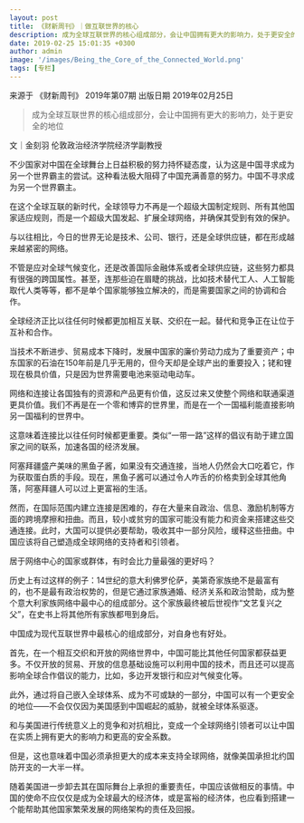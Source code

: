 ```yaml
---
layout: post
title: 《财新周刊》｜做互联世界的核心
description: 成为全球互联世界的核心组成部分，会让中国拥有更大的影响力，处于更安全的地位
date: 2019-02-25 15:01:35 +0300
author: admin
image: '/images/Being_the_Core_of_the_Connected_World.png'
tags: [专栏]
---
```

来源于 《财新周刊》 2019年第07期 出版日期 2019年02月25日

> 成为全球互联世界的核心组成部分，会让中国拥有更大的影响力，处于更安全的地位

文｜金刻羽
伦敦政治经济学院经济学副教授

不少国家对中国在全球舞台上日益积极的努力持怀疑态度，认为这是中国寻求成为另一个世界霸主的尝试。这种看法极大阻碍了中国充满善意的努力。中国不寻求成为另一个世界霸主。

在这个全球互联的新时代，全球领导力不再是一个超级大国制定规则、所有其他国家适应规则，而是一个超级大国发起、扩展全球网络，并确保其受到有效的保护。

与以往相比，今日的世界无论是技术、公司、银行，还是全球供应链，都在形成越来越紧密的网络。

不管是应对全球气候变化，还是改善国际金融体系或者全球供应链，这些努力都具有很强的跨国属性。甚至，连那些迫在眉睫的挑战，比如技术替代工人、人工智能取代人类等等，都不是单个国家能够独立解决的，而是需要国家之间的协调和合作。

全球经济正比以往任何时候都更加相互关联、交织在一起。替代和竞争正在让位于互补和合作。

当技术不断进步、贸易成本下降时，发展中国家的廉价劳动力成为了重要资产；中东国家的石油在150年前是几乎无用的，但今天却是全球产出的重要投入；铑和锂现在极具价值，只是因为世界需要电池来驱动电动车。

网络和连接让各国独有的资源和产品更有价值，这反过来又使整个网络和联通渠道更具价值。我们不再是在一个零和博弈的世界里，而是在一个一国福利能直接影响另一国福利的世界中。

这意味着连接比以往任何时候都更重要。类似“一带一路”这样的倡议有助于建立国家之间的联系，加速各国的经济发展。

阿塞拜疆盛产美味的黑鱼子酱，如果没有交通连接，当地人仍然会大口吃着它，作为获取蛋白质的手段。现在，黑鱼子酱可以通过令人咋舌的价格卖到全球其他角落，阿塞拜疆人可以过上更富裕的生活。

然而，在国际范围内建立连接是困难的，存在大量来自政治、信息、激励机制等方面的跨境摩擦和扭曲。而且，较小或贫穷的国家可能没有能力和资金来搭建这些交通连接。此时，大国可以提供必要帮助，吸收其中一部分风险，缓释这些扭曲。中国应该将自己塑造成全球网络的支持者和引领者。

居于网络中心的国家或群体，有时会比力量最强的更好吗？

历史上有过这样的例子：14世纪的意大利佛罗伦萨，美第奇家族绝不是最富有的，也不是最有政治权势的，但是它通过家族通婚、经济关系和政治赞助，成为整个意大利家族网络中最中心的组成部分。这个家族最终被后世视作“文艺复兴之父”，在史书上将其他所有家族都甩到身后。

中国成为现代互联世界中最核心的组成部分，对自身也有好处。

首先，在一个相互交织和开放的网络世界中，中国可能比其他任何国家都获益更多。不仅开放的贸易、开放的信息基础设施可以利用中国的技术，而且还可以提高影响全球合作倡议的能力，比如，多边开发银行和应对气候变化等。

此外，通过将自己嵌入全球体系、成为不可或缺的一部分，中国可以有一个更安全的地位——不会仅仅因为美国感到中国崛起的威胁，就被全球体系驱逐。

和与美国进行传统意义上的竞争和对抗相比，变成一个全球网络引领者可以让中国在实质上拥有更大的影响力和更高的安全系数。

但是，这也意味着中国必须承担更大的成本来支持全球网络，就像美国承担北约国防开支的一大半一样。

随着美国进一步卸去其在国际舞台上承担的重要责任，中国应该做相反的事情。中国的使命不应仅仅是成为全球最大的经济体，或是富裕的经济体，也应看到搭建一个能帮助其他国家繁荣发展的网络架构的责任及回报。
